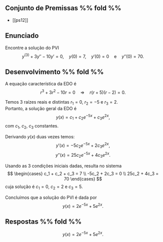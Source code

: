 ## Conjunto de Premissas %% fold %%
- [[ps12]]
## Enunciado
Encontre a solução do PVI
$$
y^{(3)} + 3y'' - 10y' = 0, \quad y(0) = 7, \quad y'(0) = 0 \quad \text{e} \quad y''(0) = 70.
$$

## Desenvolvimento %% fold %%
A equação característica da EDO é
$$
r^3 + 3r^2 - 10r = 0 \quad \Longrightarrow \quad r(r+5)(r-2) = 0.
$$

Temos 3 raízes reais e distintas $r_1 = 0$, $r_2 = -5$ e $r_3 = 2$.  
Portanto, a solução geral da EDO é
$$
y(x) = c_1 + c_2 e^{-5x} + c_3 e^{2x},
$$
com $c_1$, $c_2$, $c_3$ constantes.

Derivando $y(x)$ duas vezes temos:
$$
y'(x) = -5c_2 e^{-5x} + 2c_3 e^{2x},
$$
$$
y''(x) = 25c_2 e^{-5x} + 4c_3 e^{2x}.
$$

Usando as 3 condições iniciais dadas, resulta no sistema
$$
\begin{cases}
c_1 + c_2 + c_3 = 7 \\
-5c_2 + 2c_3 = 0 \\
25c_2 + 4c_3 = 70
\end{cases}
$$
cuja solução é $c_1 = 0$, $c_2 = 2$ e $c_3 = 5$.

Concluímos que a solução do PVI é dada por
$$
y(x) = 2e^{-5x} + 5e^{2x}.
$$


## Respostas %% fold %%
$$
y(x) = 2e^{-5x} + 5e^{2x}.
$$